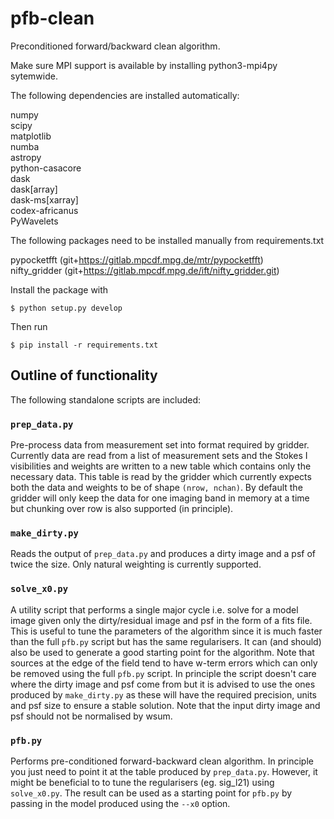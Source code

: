 # pfb-clean
Preconditioned forward/backward clean algorithm.

Make sure MPI support is available by installing python3-mpi4py sytemwide.

The following dependencies are installed automatically:

numpy\
scipy\
matplotlib\
numba\
astropy\
python-casacore\
dask\
dask[array]\
dask-ms[xarray]\
codex-africanus\
PyWavelets

The following packages need to be installed manually from requirements.txt

pypocketfft (git+https://gitlab.mpcdf.mpg.de/mtr/pypocketfft) \
nifty_gridder (git+https://gitlab.mpcdf.mpg.de/ift/nifty_gridder.git)

Install the package with

```
$ python setup.py develop
```

Then run

```
$ pip install -r requirements.txt
```

## Outline of functionality
The following standalone scripts are included:


### ```prep_data.py```
Pre-process data from measurement set into format required by gridder.
Currently data are read from a list of measurement sets and the Stokes I visibilities and weights are written to a new table which contains only the necessary data.
This table is read by the gridder which currently expects both the data and weights to be of shape ```(nrow, nchan)```. 
By default the gridder will only keep the data for one imaging band in memory at a time but chunking over row is also supported (in principle). 


### ```make_dirty.py``` 
Reads the output of ```prep_data.py``` and produces a dirty image and a psf of twice the size.
Only natural weighting is currently supported. 


### ```solve_x0.py```
A utility script that performs a single major cycle i.e. solve for a model image given only the dirty/residual image and psf in the form of a fits file. 
This is useful to tune the parameters of the algorithm since it is much faster than the full ```pfb.py``` script but has the same regularisers.
It can (and should) also be used to generate a good starting point for the algorithm.
Note that sources at the edge of the field tend to have w-term errors which can only be removed using the full ```pfb.py``` script.
In principle the script doesn't care where the dirty image and psf come from but it is advised to use the ones produced by ```make_dirty.py```
as these will have the required precision, units and psf size to ensure a stable solution.
Note that the input dirty image and psf should not be normalised by wsum. 


### ```pfb.py```
Performs pre-conditioned forward-backward clean algorithm. 
In principle you just need to point it at the table produced by ```prep_data.py```.
However, it might be beneficial to to tune the regularisers (eg. sig_l21) using ```solve_x0.py```.
The result can be used as a starting point for ```pfb.py``` by passing in the model produced using the ```--x0``` option.

